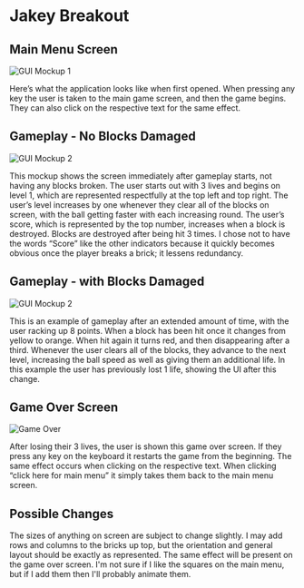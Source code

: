# Jakey Breakout

## Main Menu Screen

![GUI Mockup 1](http://i.imgur.com/tBzd3nU.png)

Here’s what the application looks like when first opened. When pressing any key the user is taken to the main game screen, and then the game begins. They can also click on the respective text for the same effect.

## Gameplay - No Blocks Damaged

![GUI Mockup 2](http://i.imgur.com/85HLhi9.png)

This mockup shows the screen immediately after gameplay starts, not having any blocks broken. The user starts out with 3 lives and begins on level 1, which are represented respectfully at the top left and top right. The user’s level increases by one whenever they clear all of the blocks on screen, with the ball getting faster with each increasing round. The user’s score, which is represented by the top number, increases when a block is destroyed. Blocks are destroyed after being hit 3 times. I chose not to have the words “Score” like the other indicators because it quickly becomes obvious once the player breaks a brick; it lessens redundancy.

## Gameplay - with Blocks Damaged

![GUI Mockup 2](http://i.imgur.com/JErTCRO.png)

This is an example of gameplay after an extended amount of time, with the user racking up 8 points. When a block has been hit once it changes from yellow to orange. When hit again it turns red, and then disappearing after a third. Whenever the user clears all of the blocks, they advance to the next level, increasing the ball speed as well as giving them an additional life.
In this example the user has previously lost 1 life, showing the UI after this change.

## Game Over Screen

![Game Over](http://i.imgur.com/U7VoRcN.png)

After losing their 3 lives, the user is shown this game over screen. If they press any key on the keyboard it restarts the game from the beginning. The same effect occurs when clicking on the respective text. 
When clicking “click here for main menu” it simply takes them back to the main menu screen.

## Possible Changes
The sizes of anything on screen are subject to change slightly. I may add rows and columns to the bricks up top, but the orientation and general layout should be exactly as represented. 
The same effect will be present on the game over screen. I'm not sure if I like the squares on the main menu, but if I add them then I'll probably animate them.
